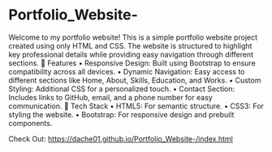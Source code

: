 # Portfolio_Website-
Welcome to my portfolio website! This is a simple portfolio website project created using only HTML and CSS.
The website is structured to highlight key professional details while providing easy navigation through different sections.
🌟 Features
•	Responsive Design: Built using Bootstrap to ensure compatibility across all devices.
•	Dynamic Navigation: Easy access to different sections like Home, About, Skills, Education, and Works.
•	Custom Styling: Additional CSS for a personalized touch.
•	Contact Section: Includes links to GitHub, email, and a phone number for easy communication.
🚀 Tech Stack
•	HTML5: For semantic structure.
•	CSS3: For styling the website.
•	Bootstrap: For responsive design and prebuilt components.

Check Out: https://dache01.github.io/Portfolio_Website-/index.html

